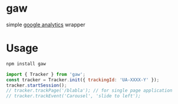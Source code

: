 # gaw
simple [google analytics](https://developers.google.com/analytics/) wrapper

# Usage
```sh
npm install gaw
```

```js
import { Tracker } from 'gaw';
const tracker = Tracker.init({ trackingId: 'UA-XXXX-Y' });
tracker.startSession();
// tracker.trackPage('/blabla'); // for single page application
// tracker.trackEvent('Carousel', 'slide to left');
```
